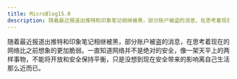 ```yaml
---
title: MicroBlog15.0
description: 随着最近报道出推特和印象笔记相继被黑，部分账户被盗的消息，在思考着现在的网络比之前想象的更加脆弱。一直知道网络并不是绝对的安全，像一架天平上的两样事物，不能将开放和安全保持平衡，只是没想到现在安全带来的影响离自己生活那么近而已。
---
```


随着最近报道出推特和印象笔记相继被黑，部分账户被盗的消息，在思考着现在的网络比之前想象的更加脆弱。一直知道网络并不是绝对的安全，像一架天平上的两样事物，不能将开放和安全保持平衡，只是没想到现在安全带来的影响离自己生活那么近而已。
